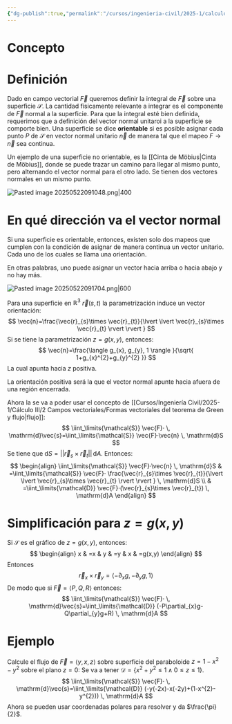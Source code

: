 ```yaml
---
{"dg-publish":true,"permalink":"/cursos/ingenieria-civil/2025-1/calculo-iii/3-campos-vectoriales-e-integrales-de-superficie/integral-de-superficie-de-campos-vectoriales/","tags":["I1MAT1630"]}
---
```


# Concepto
# Definición
Dado en campo vectorial $\vec{F}$ queremos definir la integral de $\vec{F}$ sobre una superficie $\mathcal{S}$. La cantidad físicamente relevante a integrar es el componente de $\vec{F}$ normal a la superficie. Para que la integral esté bien definida, requerimos que a definición del vector normal unitaroi a la superficie se comporte bien.
Una superficie se dice **orientable** si es posible asignar cada punto $P$ de $\mathcal{S}$ en vector normal unitario $\vec{n}$ de manera tal que el mapeo $F\rightarrow\vec{n}$ sea continua.

Un ejemplo de una superficie no orientable, es la [[Cinta de Möbius\|Cinta de Möbius]], donde se puede trazar un camino para llegar al mismo punto, pero alternando el vector normal para el otro lado. Se tienen dos vectores normales en un mismo punto.

![Pasted image 20250522091048.png|400](/img/user/Cursos/Ingenier%C3%ADa%20Civil/2025-1/C%C3%A1lculo%20III/3%20Campos%20vectoriales%20e%20integrales%20de%20superficie/attachments/Pasted%20image%2020250522091048.png)

# En qué dirección va el vector normal
Si una superficie es orientable, entonces, existen solo dos mapeos que cumplen con la condición de asignar de manera continua un vector unitario. Cada uno de los cuales se llama una orientación.

En otras palabras, uno puede asignar un vector hacia arriba o hacia abajo y no hay más.

![Pasted image 20250522091704.png|600](/img/user/Cursos/Ingenier%C3%ADa%20Civil/2025-1/C%C3%A1lculo%20III/3%20Campos%20vectoriales%20e%20integrales%20de%20superficie/attachments/Pasted%20image%2020250522091704.png)

Para una superficie en $\mathbb{R}^{3}$ $\vec{r}(s,t)$ la parametrización induce un vector orientación:
$$
\vec{n}=\frac{\vec{r}_{s}\times \vec{r}_{t}}{\lvert \lvert \vec{r}_{s}\times \vec{r}_{t} \rvert \rvert }
$$
Si se tiene la parametrización $z=g(x,y)$, entonces:
$$
\vec{n}=\frac{\langle g_{x}, g_{y}, 1  \rangle }{\sqrt{ 1+g_{x}^{2}+g_{y}^{2} }}
$$
La cual apunta hacia $z$ positiva.

La orientación positiva será la que el vector normal apunte hacia afuera de una región encerrada.

Ahora la se va a poder usar el concepto de [[Cursos/Ingeniería Civil/2025-1/Cálculo III/2 Campos vectoriales/Formas vectoriales del teorema de Green y flujo\|flujo]]:
$$
\iint_\limits{\mathcal{S}} \vec{F}· \, \mathrm{d}\vec{s}=\iint_\limits{\mathcal{S}} \vec{F}·\vec{n} \, \mathrm{d}S  
$$
Se tiene que $\mathrm{d}S=\lvert \lvert \vec{r}_{s}\times \vec{r}_{t} \rvert \rvert \,\mathrm{d}A$.
Entonces:
$$
\begin{align}
\iint_\limits{\mathcal{S}} \vec{F}·\vec{n} \, \mathrm{d}S  & =\iint_\limits{\mathcal{S}} \vec{F}· \frac{\vec{r}_{s}\times \vec{r}_{t}}{\lvert \lvert \vec{r}_{s}\times \vec{r}_{t} \rvert \rvert } \, \mathrm{d}S \\
 & =\iint_\limits{\mathcal{D}} \vec{F}·(\vec{r}_{s}\times \vec{r}_{t}) \, \mathrm{d}A  
\end{align}
$$
# Simplificación para $z=g(x,y)$
Si $\mathcal{S}$ es el gráfico de $z=g(x,y)$, entonces:
$$
\begin{align}
x & =x  & 
y & =y  & 
x & =g(x,y) 
\end{align}
$$
Entonces
$$
\vec{r}_{x}\times \vec{r}_{y}=\langle -\partial_{x}g,-\partial_{y} g,1\rangle 
$$
De modo que si $\vec{F}=\langle P,Q,R \rangle$ entonces:
$$
\iint_\limits{\mathcal{S}} \vec{F}· \, \mathrm{d}\vec{s}=\iint_\limits{\mathcal{D}} (-P\partial_{x}g-Q\partial_{y}g+R) \, \mathrm{d}A  
$$
# Ejemplo

Calcule el flujo de $\vec{F}=\langle y,x,z \rangle$ sobre superficie del paraboloide $z=1-x^{2}-y^{2}$ sobre el plano $z=0$:
Se va a tener $\mathcal{D}=\{ x^{2}+y^{2}\leq 1 \land 0\leq z\leq 1 \}$.
$$
\iint_\limits{\mathcal{S}} \vec{F}· \, \mathrm{d}\vec{s}=\iint_\limits{\mathcal{D}} (-y(-2x)-x(-2y)+(1-x^{2}-y^{2})) \, \mathrm{d}A  
$$
Ahora se pueden usar coordenadas polares para resolver y da $\frac{\pi}{2}$.



